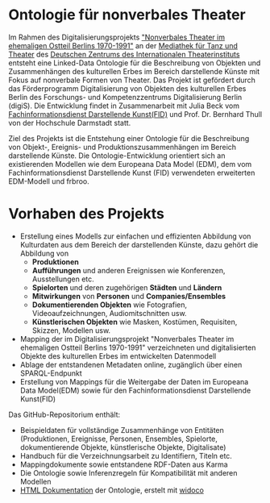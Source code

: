 Ontologie für nonverbales Theater
===================
Im Rahmen des Digitalisierungsprojekts [\"Nonverbales Theater im ehemaligen Ostteil Berlins 1970-1991\"](http://www.mimecentrum.iti-germany.de/nonverbalestheater) an der [Mediathek für Tanz und Theater](https://mimecentrum.iti-germany.de/de/mediathek) des [Deutschen Zentrums des Internationalen Theaterinstituts](https://www.iti-germany.de/home/) entsteht eine Linked-Data Ontologie für die Beschreibung von Objekten und Zusammenhängen des kulturellen Erbes im Bereich darstellende Künste mit Fokus auf nonverbale Formen von Theater. Das Projekt ist gefördert durch das Förderprogramm Digitalisierung von Objekten des kulturellen Erbes Berlin des Forschungs- und Kompetenzzentrums Digitalisierung Berlin (digiS). Die Entwicklung findet in Zusammenarbeit mit Julia Beck vom [Fachinformationsdienst Darstellende Kunst(FID)](https://www.performing-arts.eu/) und Prof. Dr. Bernhard Thull von der Hochschule Darmstadt statt.

Ziel des Projekts ist die Entstehung einer Ontologie für die Beschreibung von Objekt-, Ereignis- und Produktionszusammenhängen im Bereich darstellende Künste. Die Ontologie-Entwicklung orientiert sich an existierenden Modellen wie dem Europeana Data Model (EDM), dem vom Fachinformationsdienst Darstellende Kunst (FID) verwendeten erweiterten EDM-Modell und frbroo.


Vorhaben des Projekts
===================
* Erstellung eines Modells zur einfachen und effizienten Abbildung von Kulturdaten aus dem Bereich der darstellenden Künste,
  dazu gehört die Abbildung von
  * **Produktionen**
  * **Aufführungen** und anderen Ereignissen wie Konferenzen, Ausstellungen etc.
  * **Spielorten** und deren zugehörigen **Städten** und  **Ländern**
  * **Mitwirkungen** von **Personen** und **Companies/Ensembles**
  * **Dokumentierenden Objekten** wie Fotografien, Videoaufzeichnungen, Audiomitschnitten usw.
  * **Künstlerischen Objekten** wie Masken, Kostümen, Requisiten, Skizzen, Modellen usw.
* Mapping der im Digitalisierungsprojekt \"Nonverbales Theater im ehemaligen Ostteil Berlins 1970-1991\" verzeichneten und digitalisierten Objekte des kulturellen Erbes im entwickelten Datenmodell
* Ablage der entstandenen Metadaten online, zugänglich über einen SPARQL-Endpunkt
* Erstellung von Mappings für die Weitergabe der Daten im Europeana Data Model(EDM) sowie für den Fachinformationsdienst Darstellende Kunst(FID)

Das GitHub-Repositorium enthält:
* Beispieldaten für vollständige Zusammenhänge von Entitäten (Produktionen, Ereignisse, Personen, Ensembles, Spielorte, dokumentierende Objekte, künstlerische Objekte, Digitalisate)
* Handbuch für die Verzeichnungsarbeit zu Identifiern, Titeln etc.
* Mappingdokumente sowie entstandene RDF-Daten aus Karma
* Die Ontologie sowie Inferenzregeln für Kompatibilität mit anderen Modellen
* [HTML Dokumentation](https://mawittbe.github.io/NVT_Data-Model/index-en.html) der Ontologie, erstelt mit [widoco](https://github.com/dgarijo/Widoco)
